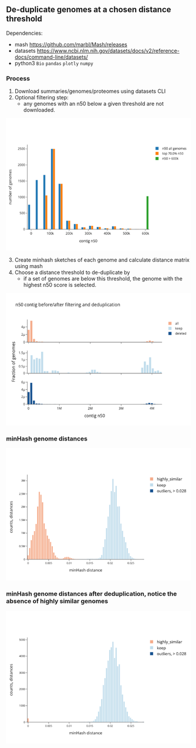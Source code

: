 ## De-duplicate genomes at a chosen distance threshold  
Dependencies:
* mash https://github.com/marbl/Mash/releases
* datasets https://www.ncbi.nlm.nih.gov/datasets/docs/v2/reference-docs/command-line/datasets/
* python3 `Bio` `pandas` `plotly` `numpy` 

### Process  
1) Download summaries/genomes/proteomes using datasets CLI
2) Optional filtering step:
   * any genomes with an n50 below a given threshold are not downloaded.
<img src=figures/genome_filtering_top70.0_perc.png alt="Example Image" width="600" />

3) Create minhash sketches of each genome and calculate distance matrix using mash  
4) Choose a distance threshold to de-duplicate by  
   * if a set of genomes are below this threshold, the genome with the highest n50 score is selected.
     
<img src=figures/n50_scores.png alt="Assembly level" width="600" />

### minHash genome distances
<img src=figures/distances_all.png alt="Assembly level" width="600" />  

### minHash genome distances after deduplication, notice the absence of highly similar genomes
<img src=figures/distances_deduped.png alt="Assembly level" width="600" />  

